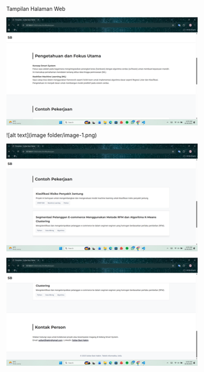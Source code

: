 Tampilan Halaman Web


![alt text](ImageFolder/image-1.png)



![alt text](image folder/image-1.png)



![alt text](ImageFolder/image-2.png)



![alt text](ImageFolder/image-3.png)